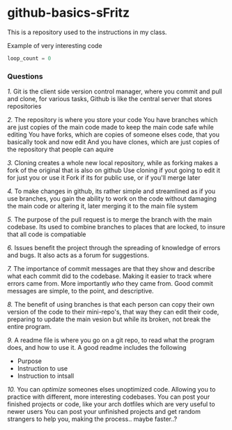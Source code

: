 # github-basics-sFritz
This is a repository used to the instructions in my class. 

Example of very interesting code
```py
loop_count = 0
```
### Questions
*1.*
Git is the client side version control manager, where you commit and pull and clone, for various tasks, 
Github is like the central server that stores repositories

*2.*
The repository is where you store your code
You have branches which are just copies of the main code made to keep the main code safe while editing
You have forks, which are copies of someone elses code, that you basically took and now edit
And you have clones, which are just copies of the repository that people can aquire 

*3.*
Cloning creates a whole new local repository, while as forking makes a fork of the original that is also on github
Use cloning if yout going to edit it for just you or use it
Fork if its for public use, or if you'll merge later

*4.*
To make changes in github, its rather simple and streamlined as if you use branches, you gain the ability to work on the code without damaging the main code or altering it, later merging it to the main file system

*5.*
The purpose of the pull request is to merge the branch with the main codebase. Its used to combine branches to places that are locked, to insure that all code is compatiable 

*6.*
Issues benefit the project through the spreading of knowledge of errors and bugs. It also acts as a forum for suggestions. 

*7.*
The importance of commit messages are that they show and describe what each commit did to the codebase. Making it easier to track where errors came from. More importantly _who_ they came from. Good commit messages are simple, to the point, and descriptive. 

*8.*
The benefit of using branches is that each person can copy their own version of the code to their mini-repo's, that way they can edit their code, preparing to update the main vesion but while its broken, not break the entire program.

*9.*
A readme file is where you go on a git repo, to read what the program does, and how to use it. 
A good readme includes the following
- Purpose
- Instruction to use
- Instruction to intsall

*10.*
You can _optimize_ someones elses unoptimized code. Allowing you to practice with different, more interesting codebases. 
You can post your finished projects or code, like your arch dotfiles which are very useful to newer users 
You can post your unfinished projects and get random strangers to help you, making the process.. maybe faster..?
